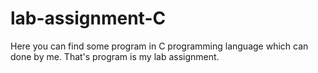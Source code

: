 lab-assignment-C
================

Here you can find some program in C programming language which can done by me. That's program is my lab assignment.
